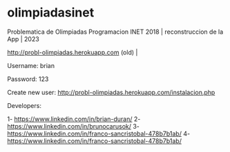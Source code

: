 # olimpiadasinet
Problematica de Olimpiadas Programacion INET 2018 | reconstruccion de la App | 2023

http://probl-olimpiadas.herokuapp.com (old) | 

Username: brian

Password: 123

Create new user: http://probl-olimpiadas.herokuapp.com/instalacion.php


Developers: 

1- https://www.linkedin.com/in/brian-duran/
2- https://www.linkedin.com/in/brunocarusok/
3- https://www.linkedin.com/in/franco-sancristobal-478b7b1ab/
4- https://www.linkedin.com/in/franco-sancristobal-478b7b1ab/

